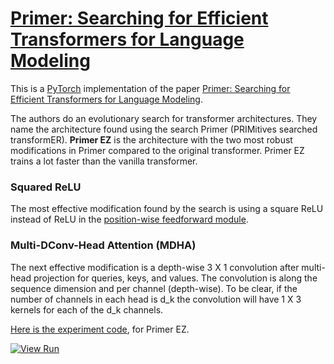 # [Primer: Searching for Efficient Transformers for Language Modeling](https://nn.labml.ai/transformers/primer_ez/index.html)

This is a [PyTorch](https://pytorch.org) implementation of the paper
[Primer: Searching for Efficient Transformers for Language Modeling](https://papers.labml.ai/paper/2109.08668).

The authors do an evolutionary search for transformer architectures.
They name the architecture found using the search Primer (PRIMitives searched transformER).
**Primer EZ** is the architecture with the two most robust modifications in Primer compared to
 the original transformer.
Primer EZ trains a lot faster than the vanilla transformer.

### Squared ReLU

The most effective modification found by the search is using a square ReLU instead of ReLU in
the [position-wise feedforward module](https://nn.labml.ai/transformers/feed_forward.html).

### Multi-DConv-Head Attention (MDHA)

The next effective modification is a depth-wise 3 X 1 convolution after multi-head projection
 for queries, keys, and values.
The convolution is along the sequence dimension and per channel (depth-wise).
To be clear, if the number of channels in each head is d_k the convolution will have 1 X 3
kernels for each of the d_k channels.

[Here is the experiment code](https://nn.labml.ai/transformers/primer_ez/experiment.html), for Primer EZ.

[![View Run](https://img.shields.io/badge/labml-experiment-brightgreen)](https://app.labml.ai/run/30adb7aa1ab211eca7310f80a114e8a4)
